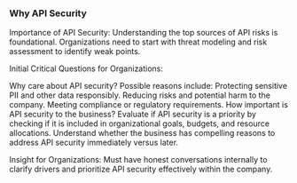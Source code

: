 ### Why API Security

Importance of API Security:
Understanding the top sources of API risks is foundational. Organizations need to start with threat modeling and risk assessment to identify weak points.

Initial Critical Questions for Organizations:

Why care about API security?
Possible reasons include:
Protecting sensitive PII and other data responsibly.
Reducing risks and potential harm to the company.
Meeting compliance or regulatory requirements.
How important is API security to the business?
Evaluate if API security is a priority by checking if it is included in organizational goals, budgets, and resource allocations.
Understand whether the business has compelling reasons to address API security immediately versus later.

Insight for Organizations:
Must have honest conversations internally to clarify drivers and prioritize API security effectively within the company.